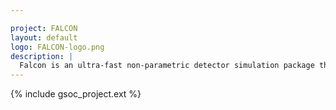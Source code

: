 ```yaml
---

project: FALCON
layout: default
logo: FALCON-logo.png
description: |
  Falcon is an ultra-fast non-parametric detector simulation package that automatically abstracts detector response, usually done by hand in fast-simulators used by particle physics experiments.
---
```


{% include gsoc_project.ext %}
